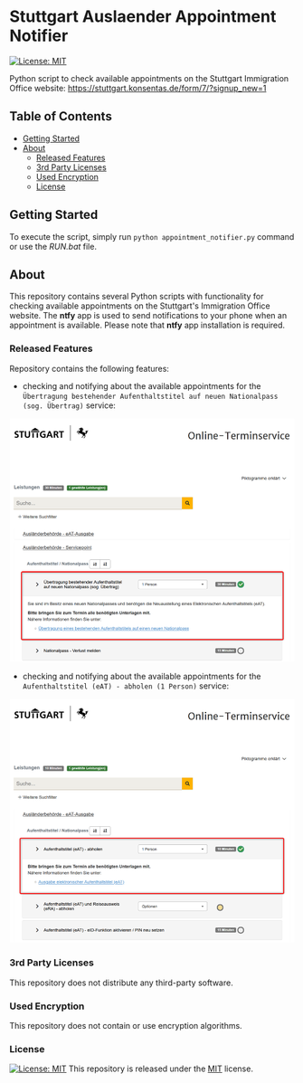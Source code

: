 # Stuttgart Auslaender Appointment Notifier

[![License: MIT][license-badge]][license-docs]

Python script to check available appointments on the Stuttgart Immigration Office website: https://stuttgart.konsentas.de/form/7/?signup_new=1

## Table of Contents

- [ Getting Started](#-getting-started)
- [ About](#-about)
    - [ Released Features](#-released-features)
    - [ 3rd Party Licenses](#-3rd-party-licenses)
    - [ Used Encryption](#-used-encryption)
    - [ License](#-license)

## <a name="getting-started"/> Getting Started

To execute the script, simply run `python appointment_notifier.py` command or use the *RUN.bat* file.

## <a name="about"/> About

This repository contains several Python scripts with functionality for checking available appointments on the Stuttgart's Immigration Office website.
The **ntfy** app is used to send notifications to your phone when an appointment is available. Please note that **ntfy** app installation is required.

### <a name="released-features"/> Released Features

Repository contains the following features:
- checking and notifying about the available appointments for the `Übertragung bestehender Aufenthaltstitel auf neuen Nationalpass (sog. Übertrag)` service:

![Notifier-Servicepoint](docs/ab_servicepoint.png)

- checking and notifying about the available appointments for the `Aufenthaltstitel (eAT) - abholen (1 Person)` service:

![Notifier-eAT](docs/ab_eAT_ausgabe.png)

### <a name="3rd-party-licenses"/> 3rd Party Licenses

This repository does not distribute any third-party software.

### <a name="used-encryption"/> Used Encryption

This repository does not contain or use encryption algorithms.

### <a name="license"/> License

[![License: MIT][license-badge]][license-docs]
This repository is released under the [MIT][license-docs] license.

[license-docs]: https://opensource.org/licenses/MIT
[license-badge]: https://img.shields.io/badge/License-MIT-yellow.svg
